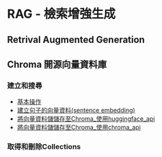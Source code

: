 # RAG - 檢索增強生成
## Retrival Augmented Generation

## Chroma 開源向量資料庫
### 建立和搜尋
- [基本操作](./chroma)
- [建立句子的向量資料(sentence embedding)](./chroma/sentence_embedding.md)
- [將向量資料儲儲存至Chroma_使用huggingface_api](./chroma/add_data_chromb.md)
- [將向量資料儲儲存至Chroma_使用chroma_api](./chroma/add_data_chromb1.md)

### 取得和刪除Collections

